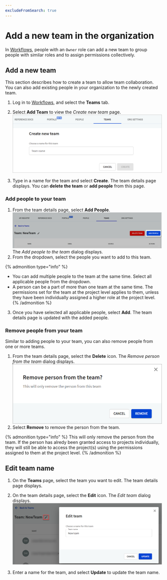 ```yaml
---
excludeFromSearch: true
---
```


# Add a new team in the organization

In [Workflows](https://app.redocly.com/), people with an `Owner` role can add a new team to group people with similar roles and to assign permissions collectively.

## Add a new team

This section describes how to create a team to allow team collaboration. You can also add existing people in your organization to the newly created team.

1. Log in to [Workflows](https://app.redocly.com/), and select the **Teams** tab.

2. Select **Add Team** to view the _Create new team_ page.
   ![Create new team](./images/create-new-team.png#width=100px;height:50px;)

3. Type in a name for the team and select **Create**. The team details page displays. You can **delete the team** or **add people** from this page.

### Add people to your team

1. From the team details page, select **Add People**.
   ![Add people](./images/add-people.png#width=100px;height:50px;)
   The _Add people to the team_ dialog displays.
2. From the dropdown, select the people you want to add to this team.

{% admonition type="info" %}

- You can add multiple people to the team at the same time. Select all applicable people from the dropdown.
- A person can be a part of more than one team at the same time. The permissions set for the team at the project level applies to them, unless they have been individually assigned a higher role at the project level.
{% /admonition %}

3. Once you have selected all applicable people, select **Add**. The team details page is updated with the added people.

### Remove people from your team

Similar to adding people to your team, you can also remove people from one or more teams.

1. From the team details page, select the **Delete** icon.
   The _Remove person from the team_ dialog displays.
   ![Remove person](./images/remove-person-team.png#width=100px;height:50px;)
2. Select **Remove** to remove the person from the team.

{% admonition type="info" %}
   This will only remove the person from the team. If the person has alredy been granted access to projects individually, they will still be able to access the project(s) using the permissions assigned to them at the project level.
{% /admonition %}

## Edit team name

1. On the **Teams** page, select the team you want to edit. The team details page displays.
2. On the team details page, select the **Edit** icon.
   The _Edit team_ dialog displays.
   ![Edit team name](./images/edit-team-name.png#width=100px;height:50px;)

3. Enter a name for the team, and select **Update** to update the team name.
